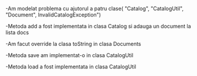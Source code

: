 -Am modelat problema cu ajutorul a patru clase( "Catalog", "CatalogUtil", "Document", InvalidCatalogException")

-Metoda add a fost implementata in clasa Catalog si adauga un document la lista docs

-Am facut override la clasa toString in clasa Documents

-Metoda save am implementat-o in clasa CatalogUtil

-Metoda load a fost implementata in clasa CatalogUtil
